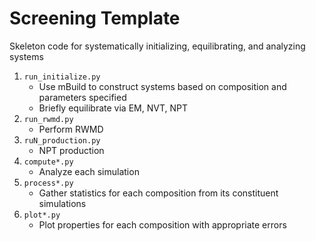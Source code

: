 # Screening Template  
Skeleton code for systematically initializing, equilibrating, and analyzing systems  
1. `run_initialize.py`
    * Use mBuild to construct systems based on composition and parameters specified
    * Briefly equilibrate via EM, NVT, NPT
2. `run_rwmd.py`
    * Perform RWMD 
3. `ruN_production.py`
    * NPT production
4. `compute*.py`
    * Analyze each simulation
5. `process*.py`
    * Gather statistics for each composition from its constituent simulations
6. `plot*.py`
    * Plot properties for each composition with appropriate errors
